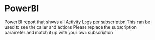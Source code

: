 # PowerBI
Power BI report that shows all Activity Logs per subscription
This can be used to see the caller and actions
Please replace the subscription parameter and match it up with your own subscription
